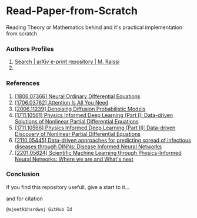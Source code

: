# Read-Paper-from-Scratch

Reading Theory or Mathematics behind and it's practical implementation from scratch





### Authors Profiles

1. [Search | arXiv e-print repository | M. Raissi](https://arxiv.org/search/cs?searchtype=author&query=Raissi,+M) 
1. 


### References

1. [[1806.07366] Neural Ordinary Differential Equations](https://arxiv.org/abs/1806.07366)
2. [[1706.03762] Attention Is All You Need](https://arxiv.org/abs/1706.03762)
3. [[2006.11239] Denoising Diffusion Probabilistic Models](https://arxiv.org/abs/2006.11239)
4. [[1711.10561] Physics Informed Deep Learning (Part I): Data-driven Solutions of Nonlinear Partial Differential Equations](https://arxiv.org/abs/1711.10561)
5. [[1711.10566] Physics Informed Deep Learning (Part II): Data-driven Discovery of Nonlinear Partial Differential Equations](https://arxiv.org/abs/1711.10566)
6. [[2110.05445] Data-driven approaches for predicting spread of infectious diseases through DINNs: Disease Informed Neural Networks](https://arxiv.org/abs/2110.05445)
7. [[2201.05624] Scientific Machine Learning through Physics-Informed Neural Networks: Where we are and What&#39;s next](https://arxiv.org/abs/2201.05624)

### Conclusion

If you find this repository usefull, give a start to it... 

and for citation 

```
@ajeetkbhardwaj GitHub Id
```
